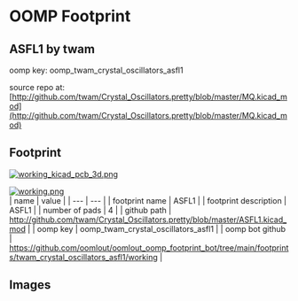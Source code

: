 # OOMP Footprint  
## ASFL1  by twam  
  
oomp key: oomp_twam_crystal_oscillators_asfl1  
  
source repo at: [http://github.com/twam/Crystal_Oscillators.pretty/blob/master/MQ.kicad_mod](http://github.com/twam/Crystal_Oscillators.pretty/blob/master/MQ.kicad_mod)  
## Footprint  
  
[![working_kicad_pcb_3d.png](working_kicad_pcb_3d_600.png)](working_kicad_pcb_3d.png)  
  
[![working.png](working_600.png)](working.png)  
| name | value | 
| --- | --- | 
| footprint name | ASFL1 | 
| footprint description | ASFL1 | 
| number of pads | 4 | 
| github path | http://github.com/twam/Crystal_Oscillators.pretty/blob/master/ASFL1.kicad_mod | 
| oomp key | oomp_twam_crystal_oscillators_asfl1 | 
| oomp bot github | https://github.com/oomlout/oomlout_oomp_footprint_bot/tree/main/footprints/twam_crystal_oscillators_asfl1/working | 
## Images  
